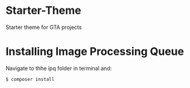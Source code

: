 # Starter-Theme
Starter theme for GTA projects

# Installing Image Processing Queue
Navigate to thhe ipq folder in terminal and:
```
$ composer install
```